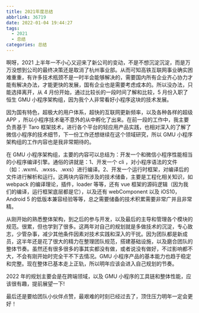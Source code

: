 ```yaml
---
title: 2021年度总结
abbrlink: 36719
date: 2022-01-04 19:44:27
tags:
  - 2021
  - 总结
categories: 总结
---
```


啊呀，2021 上半年一不小心又迎来了新公司的变动，不是不想沉淀沉淀，而是万万没想到公司的最终决策还是取消了杭州事业部。从而可知高铁互联网事业确实困难重重，有许多技术瓶颈不是一时半会能够解决的，需要国内所有企业齐心协力才能有解决办法，才能更快的发展，国有企业也是需要考虑成本的。所以没办法，只能选择离开，从 4 月份开始，通过比较长的一段时间了解和比较，5 月份入职了恒生 GMU 小程序架构组，因为我个人非常看好小程序这块的技术发展。

因为国有特色，超极大的用户体系，超快的互联网更新频率，以及各种各样的超级 APP ，所以小程序技术毫不意外的从中孵化了出来。在前一段的工作中，我主要负责基于 Taro 框架技术，进行各个平台的轻应用产品实践，也相对深入的了解了微信小程序的技术细节，下一份工作还想继续在这个领域研究，所以 GMU 小程序架构组的工作内容也是我非常期待的。

在 GMU 小程序架构组，主要的内容可以总结为：开发一个和微信小程序性能相当的小程序编译引擎。通俗的讲就是：1、开发一个 cli ，对小程序语法的文件（如：.wxml、.wxss、.wxs）进行编译。2、开发一个运行时框架，对编译后的文件进行解析和运行。这两块内容所涉及的技术储备，主要是工程化相关知识，如 webpack 的编译理论，插件，loader 等等，还有 vue 框架的源码逻辑（因为我们的编译，运行框架底层都是它），以及还有 webComponent 以及 iOS10，Android 5 的低版本兼容经验等等，总之需要储备的技术积累需要非常广并且非常精。

从刚开始的熟悉整体架构，到之后的参与开发，以及最后的主导和管理各个模块的规范。很累，但也学到了很多。这两年对自己的规划就是多做技术的沉淀，专心致志，少管杂事，减少其他条件因素对技术实践和深入的干扰。因为团队都是新成员，这半年还是花了很大的精力在整理团队规范，搭建基础设施，以及磨合团队的整体节奏。虽然还有很多很多的事其实都没有做，或者说没有做好，不过影响都不大，不会有刚开始时完全干不下去情况。GMU 小程序产品的基本能力也趋于稳定和完整。现在整体已基本走上正轨，所以明年应该会进入自己规划的节奏。

2022 年的规划主要会是在跨端领域，以及 GMU 小程序的工具链和整体性能，应该很有趣，提前展望一下!

最后还是要给团队小伙伴点赞，最艰难的时刻已经过去了，顶住压力明年一定会更好！
